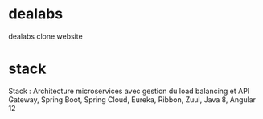 # dealabs
dealabs clone website

# stack
Stack : Architecture microservices avec gestion du load balancing et API Gateway, Spring Boot, Spring Cloud, Eureka, Ribbon, Zuul, Java 8, Angular 12
